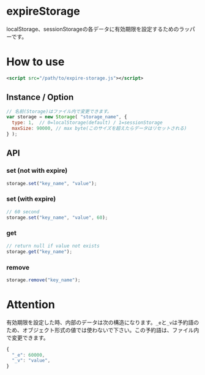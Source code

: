 # expireStorage
localStorage、sessionStorageの各データに有効期限を設定するためのラッパーです。

# How to use
```xml
<script src="/path/to/expire-storage.js"></script>
```

## Instance / Option
```javascript
// 名前(Storage)はファイル内で変更できます。
var storage = new Storage( "storage_name", {
  type: 1,  // 0=localStorage(default) / 1=sessionStorage
  maxSize: 90000, // max byte(このサイズを超えたらデータはリセットされる)
} );
```

## API
### set (not with expire)
```javascript
storage.set("key_name", "value");
```

### set (with expire)
```javascript
// 60 second
storage.set("key_name", "value", 60);
```

### get
```javascript
// return null if value not exists
storage.get("key_name");
```

### remove
```javascript
storage.remove("key_name");
```

# Attention
有効期限を設定した時、内部のデータは次の構造になります。`_e`と`_v`は予約語のため、オブジェクト形式の値では使わないで下さい。この予約語は、ファイル内で変更できます。
```javascript
{
  "_e": 60000,
  "_v": "value",
}
```
